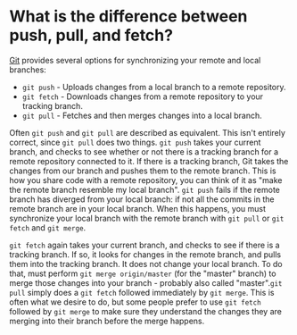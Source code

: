 # What is the difference between push, pull, and fetch?

[Git](https://git-scm.com/) provides several options for synchronizing your remote and local branches:

- `git push` - Uploads changes from a local branch to a remote repository.
- `git fetch` - Downloads changes from a remote repository to your tracking branch.
- `git pull` - Fetches and then merges changes into a local branch.

Often `git push` and `git pull` are described as equivalent. This isn't entirely correct, since `git pull` does two things. `git push` takes your current branch, and checks to see whether or not there is a tracking branch for a remote repository connected to it. If there is a tracking branch, Git takes the changes from our branch and pushes them to the remote branch. This is how you share code with a remote repository, you can think of it as "make the remote branch resemble my local branch". `git push` fails if the remote branch has diverged from your local branch: if not all the commits in the remote branch are in your local branch. When this happens, you must synchronize your local branch with the remote branch with `git pull` or `git fetch` and `git merge`.

`git fetch` again takes your current branch, and checks to see if there is a tracking branch. If so, it looks for changes in the remote branch, and pulls them into the tracking branch. It does not change your local branch. To do that, must perform `git merge origin/master` (for the "master" branch) to merge those changes into your branch - probably also called "master".`git pull` simply does a `git fetch` followed immediately by `git merge`. This is often what we desire to do, but some people prefer to use `git fetch` followed by `git merge` to make sure they understand the changes they are merging into their branch before the merge happens.
